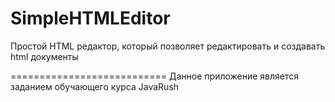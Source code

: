 # SimpleHTMLEditor

Простой HTML редактор, который позволяет редактировать и создавать html документы

===========================
Данное приложение является заданием обучающего курса JavaRush
